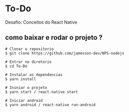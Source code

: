 # To-Do
Desafio: Conceitos do React Native

## como baixar e rodar o projeto ?

```
# Clonar o repositorio
$ git clone https://github.com/jamesson-dev/NPS-nodejs

# Entrar no diretorio
$ cd To-Do

# Instalar as dependencias
$ yarn install

# Ininiar o projeto
$ yarn start / react-native start

# Iniciar android
$ yarn android / react-native run-android
```
